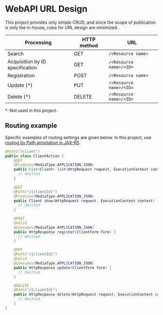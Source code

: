 # WebAPI URL Design

This project provides only simple CRUD, and since the scope of publication is only the in-house, 
rules for URL design are minimized.


| Processing             | HTTP method | URL                  |
|------------------|--------------|----------------------|
| Search             | GET          | `/<Resource name>`      |
| Acquisition by ID specification | GET          | `/<Resource name>/<ID>` |
| Registration             | POST         | `/<Resource name>`      |
| Update (*)          | PUT          | `/<Resource name>/<ID>` |
| Delete (*)          | DELETE       | `/<Resource name>/<ID>` |



*: Not used in this project.


## Routing example

Specific examples of routing settings are given below.
In this project, use [routing by Path annotation in JAX-RS](https://nablarch.github.io/docs/LATEST/doc/en/application_framework/adaptors/router_adaptor.html#mapping-in-jax-rs-path-annotation).


```java
@Path("/client")
public class ClientAction {
    @GET
    @Produces(MediaType.APPLICATION_JSON)
    public List<Client> list(HttpRequest request, ExecutionContext context) {
      // Omitted
    }

    @GET
    @Path("/{clientId}")
    @Produces(MediaType.APPLICATION_JSON)
    public Client show(HttpRequest request, ExecutionContext context) {
      // Omitted
    }

    @POST
    @Valid
    @Consumes(MediaType.APPLICATION_JSON)
    public HttpResponse register(ClientForm form) {
      // Omitted
    }

    @PUT
    @Path("/{clientId}")
    @Valid
    @Consumes(MediaType.APPLICATION_JSON)
    public HttpResponse update(ClientForm form) {
      // Omitted
    }

    @DELETE
    @Path("/{clientId}")
    public HttpResponse delete(HttpRequest request, ExecutionContext context) {
      // Omitted
    }
}
```